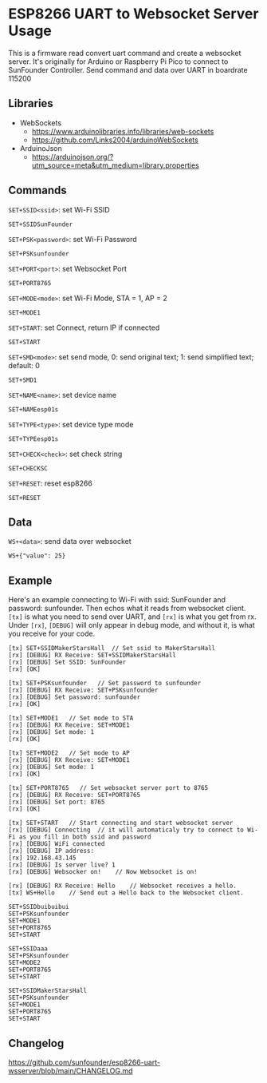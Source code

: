 # ESP8266 UART to Websocket Server Usage

This is a firmware read convert uart command and create a websocket server. It's originally for Arduino or Raspberry Pi Pico to connect to SunFounder Controller. Send command and data over UART in boardrate 115200

## Libraries
- WebSockets
    - https://www.arduinolibraries.info/libraries/web-sockets
    - https://github.com/Links2004/arduinoWebSockets
- ArduinoJson
    - https://arduinojson.org/?utm_source=meta&utm_medium=library.properties
## Commands

`SET+SSID<ssid>`: set Wi-Fi SSID

```
SET+SSIDSunFounder
```

`SET+PSK<password>`: set Wi-Fi Password

```
SET+PSKsunfounder
```

`SET+PORT<port>`: set Websocket Port

```
SET+PORT8765
```

`SET+MODE<mode>`: set Wi-Fi Mode, STA = 1, AP = 2

```
SET+MODE1
```

`SET+START`: set Connect, return IP if connected

```
SET+START
```

`SET+SMD<mode>`: set send mode, 0: send original text; 1: send simplified text; default: 0

```
SET+SMD1
```
`SET+NAME<name>`: set device name

```
SET+NAMEesp01s
```
`SET+TYPE<type>`: set device type mode

```
SET+TYPEesp01s
```
`SET+CHECK<check>`: set check string

```
SET+CHECKSC
```
`SET+RESET`: reset esp8266
```
SET+RESET
```
## Data

`WS+<data>`: send data over websocket

```
WS+{"value": 25}
```

## Example

Here's an example connecting to Wi-Fi with ssid: SunFounder and password: sunfounder. Then echos what it reads from websocket client. `[tx]` is what you need to send over UART, and `[rx]` is what you get from rx. Under `[rx]`, `[DEBUG]` will only appear in debug mode, and without it, is what you receive for your code.

```
[tx] SET+SSIDMakerStarsHall  // Set ssid to MakerStarsHall
[rx] [DEBUG] RX Receive: SET+SSIDMakerStarsHall
[rx] [DEBUG] Set SSID: SunFounder
[rx] [OK]

[tx] SET+PSKsunfounder   // Set password to sunfounder
[rx] [DEBUG] RX Receive: SET+PSKsunfounder
[rx] [DEBUG] Set password: sunfounder
[rx] [OK]

[tx] SET+MODE1   // Set mode to STA
[rx] [DEBUG] RX Receive: SET+MODE1
[rx] [DEBUG] Set mode: 1
[rx] [OK]

[tx] SET+MODE2   // Set mode to AP
[rx] [DEBUG] RX Receive: SET+MODE1
[rx] [DEBUG] Set mode: 1
[rx] [OK]

[tx] SET+PORT8765   // Set websocket server port to 8765
[rx] [DEBUG] RX Receive: SET+PORT8765
[rx] [DEBUG] Set port: 8765
[rx] [OK]

[tx] SET+START   // Start connecting and start websocket server
[rx] [DEBUG] Connecting  // it will automaticaly try to connect to Wi-Fi as you fill in both ssid and password
[rx] [DEBUG] WiFi connected
[rx] [DEBUG] IP address:
[rx] 192.168.43.145
[rx] [DEBUG] Is server live? 1
[rx] [DEBUG] Websocker on!    // Now Websocket is on!

[rx] [DEBUG] RX Receive: Hello    // Websocket receives a hello.
[tx] WS+Hello    // Send out a Hello back to the Websocket client.
```

```
SET+SSIDbuibuibui
SET+PSKsunfounder
SET+MODE1
SET+PORT8765
SET+START

SET+SSIDaaa
SET+PSKsunfounder
SET+MODE2
SET+PORT8765
SET+START

SET+SSIDMakerStarsHall
SET+PSKsunfounder
SET+MODE1
SET+PORT8765
SET+START
```

## Changelog

 https://github.com/sunfounder/esp8266-uart-wsserver/blob/main/CHANGELOG.md
